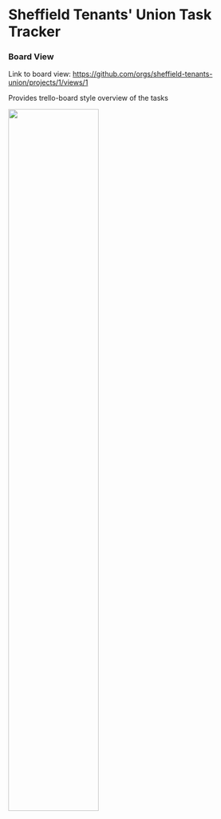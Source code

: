 # Sheffield Tenants' Union Task Tracker

### Board View
Link to board view: https://github.com/orgs/sheffield-tenants-union/projects/1/views/1

Provides trello-board style overview of the tasks

<img src="https://github.com/user-attachments/assets/05513ead-fcba-4d0b-b244-adb0b5ce7f55" width="60%">

